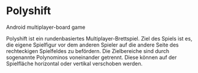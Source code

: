 # Polyshift
Android multiplayer-board game

Polyshift ist ein rundenbasiertes Multiplayer-Brettspiel. Ziel des Spiels ist es, die eigene Spielfigur vor dem anderen Spieler auf die
andere Seite des rechteckigen Spielfeldes zu befördern. Die Zielbereiche sind durch sogenannte Polynominos voneinander getrennt. 
Diese können auf der Spielfläche horizontal oder vertikal verschoben werden.

